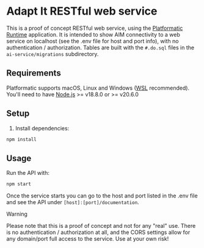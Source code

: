 # Adapt It RESTful web service

This is a proof of concept RESTful web service, using the [Platformatic Runtime](https://docs.platformatic.dev/docs/runtime/overview) application. It is intended to show AIM connectivity to a web service on localhost (see the .env file for host and port info), with no authentication / authorization. Tables are built with the `#.do.sql` files in the `ai-service/migrations` subdirectory.

## Requirements

Platformatic supports macOS, Linux and Windows ([WSL](https://docs.microsoft.com/windows/wsl/) recommended).
You'll need to have [Node.js](https://nodejs.org/) >= v18.8.0 or >= v20.6.0

## Setup

1. Install dependencies:

```bash
npm install
```

## Usage

Run the API with:

```bash
npm start
```

Once the service starts you can go to the host and port listed in the .env file and see the API under `[host]:[port]/documentation`.

> [!WARNING]  
> Please note that this is a proof of concept and not for any "real" use. There is no authentication / authorization at all, and the CORS settings allow for any domain/port full access to the service. Use at your own risk! 
